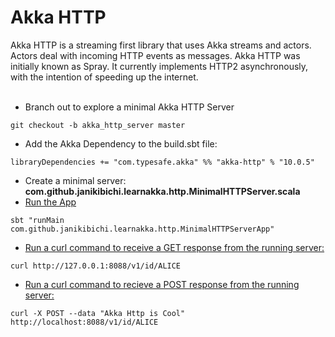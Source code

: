 # Akka HTTP

Akka HTTP is a streaming first library that uses Akka streams and actors. Actors deal with incoming HTTP events as messages.
Akka HTTP was initially known as Spray. It currently implements HTTP2 asynchronously, with the intention of speeding up the internet.
<br><br>
- Branch out to explore a minimal Akka HTTP Server
````
git checkout -b akka_http_server master
````
- Add the Akka Dependency to the build.sbt file:
````
libraryDependencies += "com.typesafe.akka" %% "akka-http" % "10.0.5"
````
- Create a minimal server: <b>com.github.janikibichi.learnakka.http.MinimalHTTPServer.scala</b>
- [Run the App](https://asciinema.org/a/4cFK8XdtEQ29kUQ41bbLeZaKC)
````
sbt "runMain com.github.janikibichi.learnakka.http.MinimalHTTPServerApp"
````
- [Run a curl command to receive a GET response from the running server:](https://asciinema.org/a/LS9gM1R3jbixtXLktWICKfXRS)
````
curl http://127.0.0.1:8088/v1/id/ALICE
````
- [Run a curl command to recieve a POST response from the running server:](https://asciinema.org/a/CHsLNXZl80ab1Yl3EoV23dJhJ)
````
curl -X POST --data "Akka Http is Cool" http://localhost:8088/v1/id/ALICE
````

